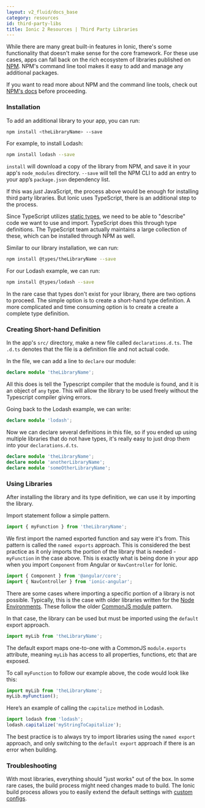 ```yaml
---
layout: v2_fluid/docs_base
category: resources
id: third-party-libs
title: Ionic 2 Resources | Third Party Libraries
---
```



While there are many great built-in features in Ionic, there's some functionality that doesn't make sense for the core framework. For these use cases, apps can fall back on the rich ecosystem of libraries published on [NPM](https://www.npmjs.com). NPM's command line tool makes it easy to add and manage any additional packages.

If you want to read more about NPM and the command line tools, check out [NPM's docs](https://docs.npmjs.com/) before proceeding.


### Installation

To add an additional library to your app, you can run:

```bash
npm install <theLibraryName> --save
```

For example, to install Lodash:

```bash
npm install lodash --save
```

`install` will download a copy of the library from NPM, and save it in your app's `node_modules` directory.  `--save` will tell the NPM CLI to add an entry to your app’s `package.json` dependency list.

If this was _just_ JavaScript, the process above would be enough for installing third party libraries. But Ionic uses TypeScript, there is an additional step to the process.

Since TypeScript utilizes [static types](https://en.wikipedia.org/wiki/Type_system#STATIC), we need to be able to "describe" code we want to use and import. TypeScript does this through type definitions. The TypeScript team actually maintains a large collection of these, which can be installed through NPM as well.

Similar to our library installation, we can run:

```bash
npm install @types/theLibraryName --save
```

For our Lodash example, we can run:

```bash
npm install @types/lodash --save
```

In the rare case that types don't exist for your library, there are two options to proceed. The simple option is to create a short-hand type definition. A more complicated and time consuming option is to create a create a complete type definition.

### Creating Short-hand Definition

In the app's `src/` directory, make a new file called `declarations.d.ts`. The `.d.ts` denotes that the file is a definition file and not actual code.

In the file, we can add a line to `declare` our module:

```typescript
declare module 'theLibraryName';
```

All this does is tell the Typescript compiler that the module is found, and it is an object of `any` type. This will allow the library to be used freely without the Typescript compiler giving errors.

Going back to the Lodash example, we can write:

```typescript
declare module 'lodash';
```

Now we can declare several definitions in this file, so if you ended up using multiple libraries that do not have types, it's really easy to just drop them into your `declarations.d.ts`.

```typescript
declare module 'theLibraryName';
declare module 'anotherLibraryName';
declare module 'someOtherLibraryName';
```

### Using Libraries

After installing the library and its type definition, we can use it by importing the library.

Import statement follow a simple pattern.

```typescript
import { myFunction } from 'theLibraryName';
```

We first import the named exported function and say were it's from. This pattern is called the `named exports` approach. This is considered the best practice as it only imports the portion of the library that is needed - `myFunction` in the case above. This is exactly what is being done in your app when you import `Component` from Angular or `NavController` for Ionic.

```typescript
import { Component } from '@angular/core';
import { NavController } from 'ionic-angular';
```

There are some cases where importing a specific portion of a library is not possible. Typically, this is the case with older libraries written for the [Node Environments](https://nodejs.org/en/). These follow the older [CommonJS module](https://nodejs.org/docs/latest/api/modules.html) pattern.

In that case, the library can be used but must be imported using the `default` export approach.

```typescript
import myLib from 'theLibraryName';
```

The default export maps one-to-one with a CommonJS `module.exports` attribute, meaning `myLib` has access to all properties, functions, etc that are exposed.

To call `myFunction` to follow our example above, the code would look like this:

```typescript
import myLib from 'theLibraryName';
myLib.myFunction();
```

Here’s an example of calling the `capitalize` method in Lodash.

```typescript
import lodash from 'lodash';
lodash.capitalize('myStringToCapitalize');
```

The best practice is to always try to import libraries using the `named export` approach, and only switching to the `default export` approach if there is an error when building.

### Troubleshooting

With most libraries, everything should "just works" out of the box. In some rare cases, the build process might need changes made to build. The Ionic build process allows you to easily extend the default settings with [custom configs](https://github.com/driftyco/ionic-app-scripts#custom-config-files).
